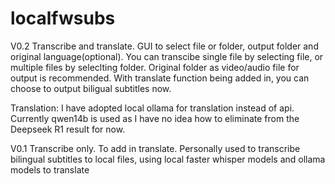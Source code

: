 # localfwsubs
V0.2
  Transcribe and translate. 
  GUI to select file or folder, output folder and original language(optional). 
  You can transcibe single file by selecting file, or multiple files by seleclting folder. Original folder as video/audio file for output is recommended. 
  With translate function being added in, you can choose to output biligual subtitles now. 

  Translation: I have adopted local ollama for translation instead of api. Currently qwen14b is used as I have no idea how to eliminate <think> from the Deepseek R1 result for now. 

V0.1
  Transcribe only. To add in translate. 
  Personally used to transcribe bilingual subtitles to local files, using local faster whisper models and ollama models to translate
